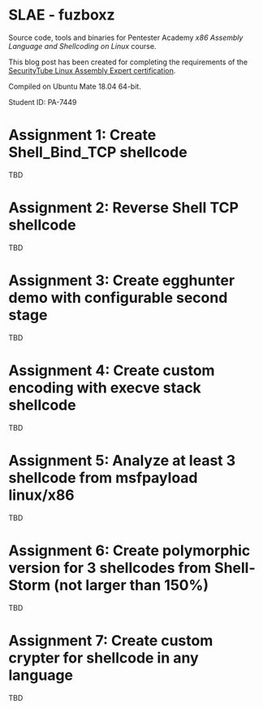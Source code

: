 # SLAE - fuzboxz

Source code, tools and binaries for Pentester Academy *x86 Assembly Language and Shellcoding on Linux* course.

This blog post has been created for completing the requirements of the [SecurityTube Linux Assembly Expert certification](https://www.pentesteracademy.com/course?id=3). 

Compiled on Ubuntu Mate 18.04 64-bit.

Student ID: PA-7449 

# Assignment 1: Create Shell_Bind_TCP shellcode
TBD 

# Assignment 2: Reverse Shell TCP shellcode
TBD

# Assignment 3: Create egghunter demo with configurable second stage
TBD

# Assignment 4: Create custom encoding with execve stack shellcode
TBD

# Assignment 5: Analyze at least 3 shellcode from msfpayload linux/x86
TBD

# Assignment 6: Create polymorphic version for 3 shellcodes from Shell-Storm (not larger than 150%)
TBD

# Assignment 7: Create custom crypter for shellcode in any language
TBD